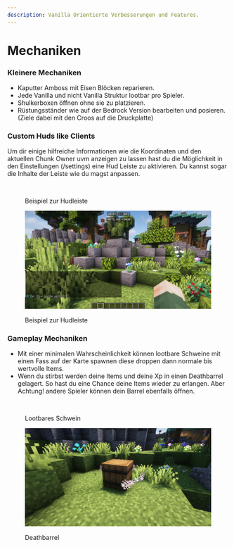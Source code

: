 ```yaml
---
description: Vanilla Orientierte Verbesserungen und Features.
---
```


# Mechaniken

### Kleinere Mechaniken

* Kaputter Amboss mit Eisen Blöcken reparieren.
* Jede Vanilla und nicht Vanilla Struktur lootbar pro Spieler.
* Shulkerboxen öffnen ohne sie zu platzieren.
* Rüstungsständer wie auf der Bedrock Version bearbeiten und posieren. (Ziele dabei mit den Croos auf die Druckplatte)

### Custom Huds like Clients

Um dir einige hilfreiche Informationen wie die Koordinaten und den aktuellen Chunk Owner uvm anzeigen zu lassen hast du die Möglichkeit in den Einstellungen (/settings) eine Hud Leiste zu aktivieren. Du kannst sogar die Inhalte der Leiste wie du magst anpassen.

<div>

<figure><img src="../.gitbook/assets/2023-07-31_20.43.06.png" alt=""><figcaption><p>Beispiel zur Hudleiste</p></figcaption></figure>

 

<figure><img src="../.gitbook/assets/2023-07-31_20.43.32.png" alt=""><figcaption><p>Beispiel zur Hudleiste</p></figcaption></figure>

</div>

### Gameplay Mechaniken

* Mit einer minimalen Wahrscheinlichkeit können lootbare Schweine mit einen Fass auf der Karte spawnen diese droppen dann normale bis wertvolle Items.
* Wenn du stirbst werden deine Items und deine Xp in einen Deathbarrel gelagert. So hast du eine Chance deine Items wieder zu erlangen. Aber Achtung! andere Spieler können dein Barrel ebenfalls öffnen.

<div>

<figure><img src="../.gitbook/assets/2023-07-31_20.45.21.png" alt=""><figcaption><p>Lootbares Schwein</p></figcaption></figure>

 

<figure><img src="../.gitbook/assets/2023-07-31_20.46.19.png" alt=""><figcaption><p>Deathbarrel</p></figcaption></figure>

</div>
